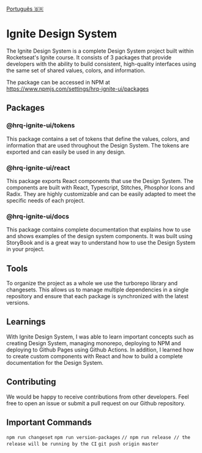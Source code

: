 [Português 🇧🇷](README.pt.md)

# Ignite Design System

The Ignite Design System is a complete Design System project built within Rocketseat's Ignite course. It consists of 3 packages that provide developers with the ability to build consistent, high-quality interfaces using the same set of shared values, colors, and information.

The package can be accessed in NPM at https://www.npmjs.com/settings/hrq-ignite-ui/packages

## Packages

### @hrq-ignite-ui/tokens

This package contains a set of tokens that define the values, colors, and information that are used throughout the Design System. The tokens are exported and can easily be used in any design.

### @hrq-ignite-ui/react

This package exports React components that use the Design System. The components are built with React, Typescript, Stitches, Phosphor Icons and Radix. They are highly customizable and can be easily adapted to meet the specific needs of each project.
    
### @hrq-ignite-ui/docs

This package contains complete documentation that explains how to use and shows examples of the design system components. It was built using StoryBook and is a great way to understand how to use the Design System in your project.
    
## Tools

To organize the project as a whole we use the turborepo library and changesets. This allows us to manage multiple dependencies in a single repository and ensure that each package is synchronized with the latest versions.

## Learnings

With Ignite Design System, I was able to learn important concepts such as creating Design System, managing monorepo, deploying to NPM and deploying to Github Pages using Github Actions. In addition, I learned how to create custom components with React and how to build a complete documentation for the Design System.

## Contributing

We would be happy to receive contributions from other developers. Feel free to open an issue or submit a pull request on our Github repository.

## Important Commands

`npm run changeset`
`npm run version-packages`
`// npm run release // the release will be running by the CI`
`git push origin master`
